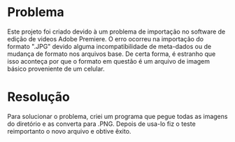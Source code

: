 # Problema

Este projeto foi criado devido à um problema de importação no software de edição de videos Adobe Premiere.
O erro ocorreu na importação do formato ".JPG" devido alguma incompatibilidade de meta-dados ou de mudança de formato nos arquivos base.
De certa forma, é estranho que isso aconteça por que o formato em questão é um arquivo de imagem básico proveniente de um celular.

# Resolução

Para solucionar o problema, criei um programa que pegue todas as imagens do diretório e as converta para .PNG. Depois de usa-lo fiz o teste reimportanto o novo arquivo e obtive êxito.

